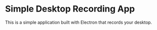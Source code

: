 # Simple Desktop Recording App

This is a simple application built with Electron that records your desktop.
